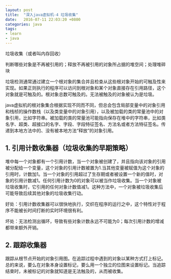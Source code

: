 ```yaml
---
layout: post
title:  "深入java虚拟机-4 垃圾收集"
date:   2016-07-11 22:03:20 +0800
categories: java
tags:
- learn
- java
---
```


垃圾收集（或者叫内存回收）

判断哪些对象是不再被引用的；释放不再被引用的对象所占据的堆空间；处理堆碎块

垃圾检测通常通过建立一个根对象的集合并且检查从这些根对象开始的可触及性来实现。如果正则执行的程序可以访问到根对象和某个对象直接存在引用路径，这个对象就是可触及的。根对象总数可触及的。无法被触及的对象被认为是垃圾。

java虚拟机的根对象集合根据实现不同而不同，但总会包含局部变量中的对象引用和栈桢的操作数栈（以及类变量中的对象引用），以及被加载的类的常量池中的对象引用，比如字符串。被加载的类的常量池可能指向保存在堆中的字符串，比如类名字、超类、超接口的名字、字段、字段特征签名、方法名或者方法特征签名。传递到本地方法中的、没有被本地方法“释放”的对象引用。

## 1. 引用计数收集器（垃圾收集的早期策略）

堆中每一个对象都有一个引用计数，当一个对象被创建了，并且指向该对象的引用被分配给一个变量，这个对象的引用计数被置为1.当其他变量被赋值为这个对象的引用时，计数加1。当一个对象的引用超过了生存期或者被设置一个新的值时，对象的引用计数减1。任何引用计数为0的对象可以被当作垃圾收集。当一个对象被垃圾收集时，它引用的任何对象计数值减1。这种方法中，一个对象被垃圾收集后可能导致后续其他对象的垃圾收集行动。

好处：引用计数收集器可以很快地执行，交织在程序的运行之中，这个特性对于程序不能被长时间打断的实时环境很有利。

坏处：无法检测出循环，导致有些对象计数永远不可能为0；每次引用计数的增减都带来额外开销。

## 2. 跟踪收集器

跟踪从根节点开始的对象引用图。在追踪过程中遇到的对象以某种方式打上标记。总的来说，要么在对象本身设置标记，要么用一个独立的位图来设置标记。当追踪结束时，未被标记的对象就知道是无法触及的，从而被收集。